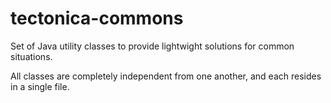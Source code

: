 tectonica-commons
=================

Set of Java utility classes to provide lightwight solutions for common situations.  

All classes are completely independent from one another, and each resides in a single file.
 
